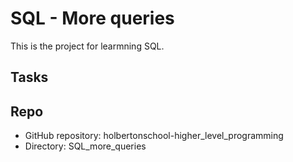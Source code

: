 # SQL - More queries

This is the project for learmning SQL.

## Tasks

## Repo
* GitHub repository: holbertonschool-higher_level_programming 
* Directory: SQL_more_queries

